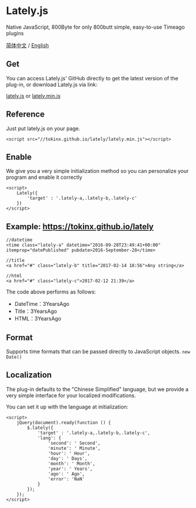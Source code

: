 # Lately.js

Native JavaScript, 800Byte for only 800butt simple, easy-to-use Timeago plugins

[简体中文][3] / [English][3]

## Get

You can access Lately.js' GitHub directly to get the latest version of the plug-in, or download Lately.js via link:

[lately.js][1] or [lately.min.js][2]

## Reference

Just put lately.js on your page.

    <script src="//tokinx.github.io/lately/lately.min.js"></script>

## Enable

We give you a very simple initialization method so you can personalize your program and enable it correctly

    <script>
        Lately({
            'target' : '.lately-a,.lately-b,.lately-c'
        })
    </script>

## Example: https://tokinx.github.io/lately

    //datetime
    <time class="lately-a" datetime="2016-09-28T23:49:41+00:00" itemprop="datePublished" pubdate>2016-September-28</time>

    //title
    <a href="#" class="lately-b" title="2017-02-14 18:56">Any string</a>

    //html
    <a href="#" class="lately-c">2017-02-12 21:39</a>

The code above performs as follows:

- DateTime：3YearsAgo
- Title：3YearsAgo
- HTML：3YearsAgo

## Format

Supports time formats that can be passed directly to JavaScript objects.  `new Date()`

## Localization

The plug-in defaults to the "Chinese Simplified" language, but we provide a very simple interface for your localized modifications.

You can set it up with the language at initialization:

    <script>
        jQuery(document).ready(function () {
            $.lately({
                'target' : '.lately-a,.lately-b,.lately-c',
                'lang': {
                    'second': ' Second',
                    'minute': ' Minute',
                    'hour': ' Hour',
                    'day': ' Days',
                    'month': ' Month',
                    'year': ' Years',
                    'ago': ' Ago',
                    'error': 'NaN'
                }
            });
        });
    </script>

  [1]: https://tokinx.github.io/lately/lately.js
  [2]: https://tokinx.github.io/lately/lately.min.js
  [3]: README-ZH.md
  [4]: README.md
